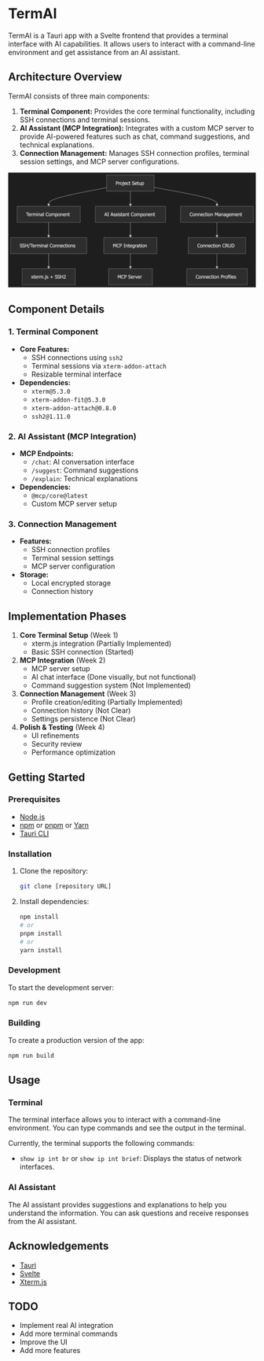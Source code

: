 # TermAI

TermAI is a Tauri app with a Svelte frontend that provides a terminal interface with AI capabilities. It allows users to interact with a command-line environment and get assistance from an AI assistant.

## Architecture Overview

TermAI consists of three main components:

1.  **Terminal Component:** Provides the core terminal functionality, including SSH connections and terminal sessions.
2.  **AI Assistant (MCP Integration):** Integrates with a custom MCP server to provide AI-powered features such as chat, command suggestions, and technical explanations.
3.  **Connection Management:** Manages SSH connection profiles, terminal session settings, and MCP server configurations.

![Graph](./Graph.png)

## Component Details

### 1. Terminal Component

-   **Core Features:**
    -   SSH connections using `ssh2`
    -   Terminal sessions via `xterm-addon-attach`
    -   Resizable terminal interface
-   **Dependencies:**
    -   `xterm@5.3.0`
    -   `xterm-addon-fit@5.3.0`
    -   `xterm-addon-attach@0.8.0`
    -   `ssh2@1.11.0`

### 2. AI Assistant (MCP Integration)

-   **MCP Endpoints:**
    -   `/chat`: AI conversation interface
    -   `/suggest`: Command suggestions
    -   `/explain`: Technical explanations
-   **Dependencies:**
    -   `@mcp/core@latest`
    -   Custom MCP server setup

### 3. Connection Management

-   **Features:**
    -   SSH connection profiles
    -   Terminal session settings
    -   MCP server configuration
-   **Storage:**
    -   Local encrypted storage
    -   Connection history

## Implementation Phases

1.  **Core Terminal Setup** (Week 1)
    -   xterm.js integration (Partially Implemented)
    -   Basic SSH connection (Started)
2.  **MCP Integration** (Week 2)
    -   MCP server setup
    -   AI chat interface (Done visually, but not functional)
    -   Command suggestion system (Not Implemented)
3.  **Connection Management** (Week 3)
    -   Profile creation/editing (Partially Implemented)
    -   Connection history (Not Clear)
    -   Settings persistence (Not Clear)
4.  **Polish & Testing** (Week 4)
    -   UI refinements
    -   Security review
    -   Performance optimization

## Getting Started

### Prerequisites

-   [Node.js](https://nodejs.org/)
-   [npm](https://www.npmjs.com/) or [pnpm](https://pnpm.io/) or [Yarn](https://yarnpkg.com/)
-   [Tauri CLI](https://tauri.app/v1/guides/getting-started/prerequisites)

### Installation

1.  Clone the repository:

    ```bash
    git clone [repository URL]
    ```

2.  Install dependencies:

    ```bash
    npm install
    # or
    pnpm install
    # or
    yarn install
    ```

### Development

To start the development server:

```bash
npm run dev
```

### Building

To create a production version of the app:

```bash
npm run build
```

## Usage

### Terminal

The terminal interface allows you to interact with a command-line environment. You can type commands and see the output in the terminal.

Currently, the terminal supports the following commands:

-   `show ip int br` or `show ip int brief`: Displays the status of network interfaces.

### AI Assistant

The AI assistant provides suggestions and explanations to help you understand the information. You can ask questions and receive responses from the AI assistant.

## Acknowledgements

-   [Tauri](https://tauri.app/)
-   [Svelte](https://svelte.dev/)
-   [Xterm.js](https://xtermjs.org/)

## TODO

-   Implement real AI integration
-   Add more terminal commands
-   Improve the UI
-   Add more features
